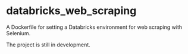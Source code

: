 # databricks_web_scraping
A Dockerfile for setting a Databricks environment for web scraping with Selenium.

The project is still in development.

